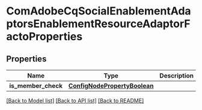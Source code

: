 # ComAdobeCqSocialEnablementAdaptorsEnablementResourceAdaptorFactoProperties

## Properties
Name | Type | Description | Notes
------------ | ------------- | ------------- | -------------
**is_member_check** | [**ConfigNodePropertyBoolean**](ConfigNodePropertyBoolean.md) |  | [optional] 

[[Back to Model list]](../README.md#documentation-for-models) [[Back to API list]](../README.md#documentation-for-api-endpoints) [[Back to README]](../README.md)


